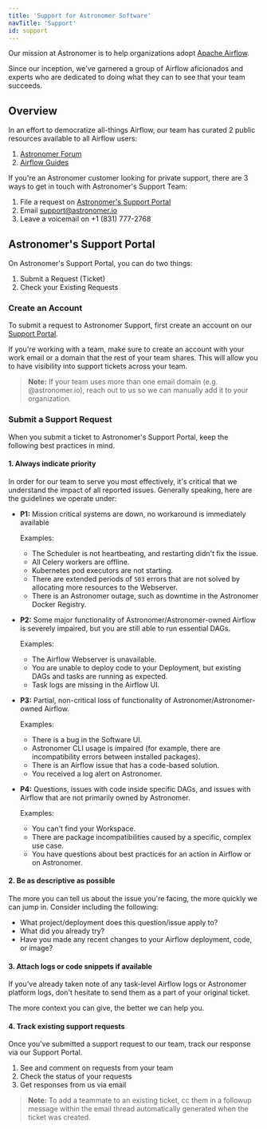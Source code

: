 ```yaml
---
title: 'Support for Astronomer Software'
navTitle: 'Support'
id: support
---
```


Our mission at Astronomer is to help organizations adopt [Apache Airflow](https://airflow.apache.org/).

Since our inception, we've garnered a group of Airflow aficionados and experts who are dedicated to doing what they can to see that your team succeeds.

## Overview

In an effort to democratize all-things Airflow, our team has curated 2 public resources available to all Airflow users:

1. [Astronomer Forum](https://forum.astronomer.io)
2. [Airflow Guides](https://www.astronomer.io/guides/airflow-and-hashicorp-vault)

If you're an Astronomer customer looking for private support, there are 3 ways to get in touch with Astronomer's Support Team:

1. File a request on [Astronomer's Support Portal](https://support.astronomer.io/hc/en-us)
2. Email [support@astronomer.io](mailto:support@astronomer.io)
3. Leave a voicemail on +1 (831) 777-2768

## Astronomer's Support Portal

On Astronomer's Support Portal, you can do two things:

1. Submit a Request (Ticket)
2. Check your Existing Requests

### Create an Account

To submit a request to Astronomer Support, first create an account on our [Support Portal](https://support.astronomer.io).

If you're working with a team, make sure to create an account with your work email or a domain that the rest of your team shares. This will allow you to have visibility into support tickets across your team.

> **Note:** If your team uses more than one email domain (e.g. @astronomer.io), reach out to us so we can manually add it to your organization.

### Submit a Support Request

When you submit a ticket to Astronomer's Support Portal, keep the following best practices in mind.

#### 1. Always indicate priority

In order for our team to serve you most effectively, it's critical that we understand the impact of all reported issues. Generally speaking, here are the guidelines we operate under:

- **P1:** Mission critical systems are down, no workaround is immediately available

    Examples:

    - The Scheduler is not heartbeating, and restarting didn't fix the issue.
    - All Celery workers are offline.
    - Kubernetes pod executors are not starting.
    - There are extended periods of `503` errors that are not solved by allocating more resources to the Webserver.
    - There is an Astronomer outage, such as downtime in the Astronomer Docker Registry.

- **P2:** Some major functionality of Astronomer/Astronomer-owned Airflow is severely impaired, but you are still able to run essential DAGs.

    Examples:

    - The Airflow Webserver is unavailable.
    - You are unable to deploy code to your Deployment, but existing DAGs and tasks are running as expected.
    - Task logs are missing in the Airflow UI.

- **P3:** Partial, non-critical loss of functionality of Astronomer/Astronomer-owned Airflow.

    Examples:

    - There is a bug in the Software UI.
    - Astronomer CLI usage is impaired (for example, there are incompatibility errors between installed packages).
    - There is an Airflow issue that has a code-based solution.
    - You received a log alert on Astronomer.

- **P4:** Questions, issues with code inside specific DAGs, and issues with Airflow that are not primarily owned by Astronomer.

    Examples:

    - You can't find your Workspace.
    - There are package incompatibilities caused by a specific, complex use case.
    - You have questions about best practices for an action in Airflow or on Astronomer.

#### 2. Be as descriptive as possible

The more you can tell us about the issue you're facing, the more quickly we can jump in. Consider including the following:

- What project/deployment does this question/issue apply to?
- What did you already try?
- Have you made any recent changes to your Airflow deployment, code, or image?

#### 3. Attach logs or code snippets if available

If you've already taken note of any task-level Airflow logs or Astronomer platform logs, don't hesitate to send them as a part of your original ticket.

The more context you can give, the better we can help you.

#### 4. Track existing support requests

Once you've submitted a support request to our team, track our response via our Support Portal.

1. See and comment on requests from your team
2. Check the status of your requests
3. Get responses from us via email

> **Note:** To add a teammate to an existing ticket, cc them in a followup message within the email thread automatically generated when the ticket was created.
